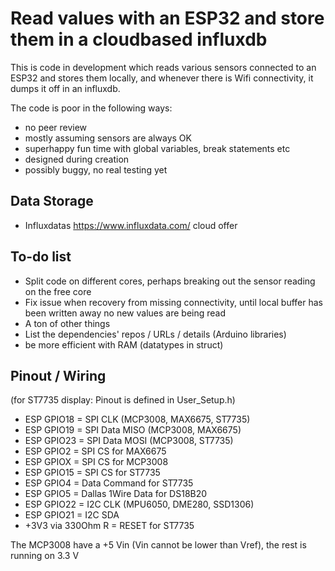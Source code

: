 # Read values with an ESP32 and store them in a cloudbased influxdb

This is code in development which reads various sensors connected to an ESP32 and stores them locally, and whenever there is Wifi connectivity, it dumps it off in an influxdb.

The code is poor in the following ways:

* no peer review
* mostly assuming sensors are always OK
* superhappy fun time with global variables, break statements etc
* designed during creation
* possibly buggy, no real testing yet

## Data Storage

* Influxdatas https://www.influxdata.com/ cloud offer

## To-do list

* Split code on different cores, perhaps breaking out the sensor reading on the free core
* Fix issue when recovery from missing connectivity, until local buffer has been written away no new values are being read
* A ton of other things
* List the dependencies' repos / URLs / details (Arduino libraries)
* be more efficient with RAM (datatypes in struct)

## Pinout / Wiring

(for ST7735 display: Pinout is defined in User_Setup.h)

* ESP GPIO18 = SPI CLK (MCP3008, MAX6675, ST7735)
* ESP GPIO19 = SPI Data MISO (MCP3008, MAX6675)
* ESP GPIO23 = SPI Data MOSI (MCP3008, ST7735)
* ESP GPIO2  = SPI CS for MAX6675
* ESP GPIOX  = SPI CS for MCP3008
* ESP GPIO15 = SPI CS for ST7735
* ESP GPIO4  = Data Command for ST7735
* ESP GPIO5  = Dallas 1Wire Data for DS18B20
* ESP GPIO22 = I2C CLK (MPU6050, DME280, SSD1306)
* ESP GPIO21 = I2C SDA
* +3V3 via 330Ohm R = RESET for ST7735

The MCP3008 have a +5 Vin (Vin cannot be lower than Vref), the rest is running on 3.3 V

